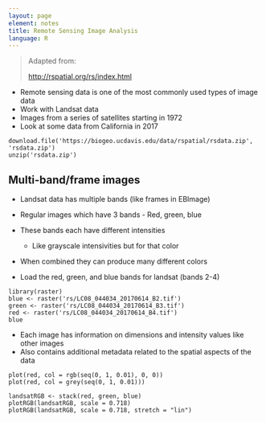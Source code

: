 ```yaml
---
layout: page
element: notes
title: Remote Sensing Image Analysis
language: R
---
```


> Adapted from:
>
> http://rspatial.org/rs/index.html

* Remote sensing data is one of the most commonly used types of image data
* Work with Landsat data
* Images from a series of satellites starting in 1972
* Look at some data from California in 2017

```
download.file('https://biogeo.ucdavis.edu/data/rspatial/rsdata.zip', 'rsdata.zip')
unzip('rsdata.zip')
```

## Multi-band/frame images

* Landsat data has multiple bands (like frames in EBImage)
* Regular images which have 3 bands - Red, green, blue
* These bands each have different intensities
    * Like grayscale intensivities but for that color
* When combined they can produce many different colors

* Load the red, green, and blue bands for landsat (bands 2-4)

```
library(raster)
blue <- raster('rs/LC08_044034_20170614_B2.tif')
green <- raster('rs/LC08_044034_20170614_B3.tif')
red <- raster('rs/LC08_044034_20170614_B4.tif')
blue
```

* Each image has information on dimensions and intensity values like other images
* Also contains additional metadata related to the spatial aspects of the data

```
plot(red, col = rgb(seq(0, 1, 0.01), 0, 0))
plot(red, col = grey(seq(0, 1, 0.01)))

landsatRGB <- stack(red, green, blue)
plotRGB(landsatRGB, scale = 0.718)
plotRGB(landsatRGB, scale = 0.718, stretch = "lin")
```
